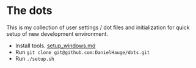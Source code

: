 # The dots
This is my collection of user settings / dot files and initialization for quick setup of new development environment.

- Install tools. [setup_windows.md](setup_windows.md)
- Run ```git clone git@github.com:DanielHauge/dots.git```
- Run ```./setup.sh```
